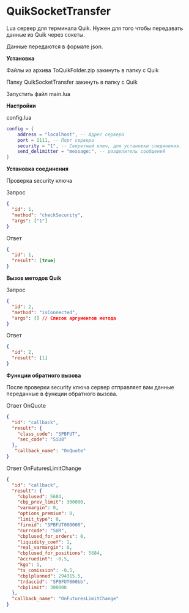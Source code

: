 # QuikSocketTransfer
Lua сервер для терминала Quik. Нужен для того чтобы передавать данные из Quik через сокеты.

Данные передаются в формате json.

**Установка**

Файлы из архива ToQuikFolder.zip закинуть в папку с Quik

Папку QuikSocketTransfer закинуть в папку с Quik

Запустить файл main.lua

**Настройки**

config.lua

```lua
config = {
    address = "localhost", -- Адрес сервера
    port = 1111, -- Порт сервера
    security = "1", -- Секретный ключ, для установки соединения.
    send_delimitter = "message:", -- разделитель сообщений
}
```

**Установка соединения**

Проверка security ключа

Запрос

```json
{
  "id": 1,
  "method": "checkSecurity",
  "args": ["1"]
}
```

Ответ

```json
{
  "id": 1,
  "result": [true]
}
```

**Вызов методов Quik**

Запрос

```json
{
  "id": 2,
  "method": "isConnected",
  "args": [] // Список аргументов метода
}
```

Ответ

```json
{
  "id": 2,
  "result": [1]
}
```

**Функции обратного вызова**

После проверки security ключа сервер отправляет вам данные переданные в функции обратного вызова.

Ответ OnQuote

```json
{
  "id": "callback",
  "result": {
    "class_code": "SPBFUT",
    "sec_code": "SiU8"
  },
   "callback_name": "OnQuote"
}
```

Ответ OnFuturesLimitChange

```json
{
  "id": "callback", 
  "result": {
    "cbplused": 5684, 
    "cbp_prev_limit": 300000, 
    "varmargin": 0, 
    "options_premium": 0, 
    "limit_type": 0, 
    "firmid": "SPBFUT000000", 
    "currcode": "SUR", 
    "cbplused_for_orders": 0, 
    "liquidity_coef": 1, 
    "real_varmargin": 0, 
    "cbplused_for_positions": 5684, 
    "accruedint": -0.5, 
    "kgo": 1, 
    "ts_comission": -0.5, 
    "cbplplanned": 294315.5, 
    "trdaccid": "SPBFUT000bb", 
    "cbplimit": 300000
  },
  "callback_name": "OnFuturesLimitChange"
}
```